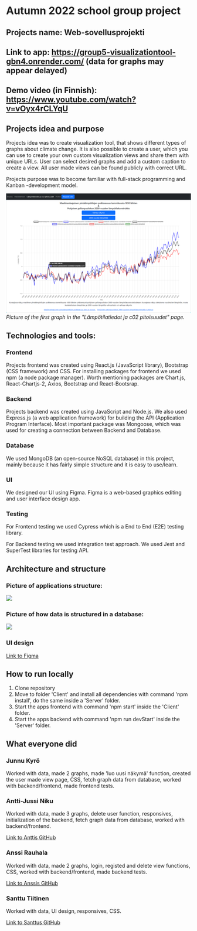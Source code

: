 # Autumn 2022 school group project

## Projects name: Web-sovellusprojekti

## Link to app: https://group5-visualizationtool-gbn4.onrender.com/ (data for graphs may appear delayed)

## Demo video (in Finnish): https://www.youtube.com/watch?v=vOyx4rCLYqU

## Projects idea and purpose
Projects idea was to create visualization tool, that shows different types of graphs about climate change. It is also possible to create a user, which you can use to create your own custom visualization views and share them with unique URLs. User can select desired graphs and add a custom caption to create a view. All user made views can be found publicly with correct URL.

Projects purpose was to become familiar with full-stack programming and Kanban -development model.

![](Client/src/assets/Kuvaaja1.png)
*Picture of the first graph in the "Lämpötilatiedot ja c02 pitoisuudet" page.*

## Technologies and tools: 

### Frontend

Projects frontend was created using React.js (JavaScript library), Bootstrap (CSS framework) and CSS. For installing packages for frontend we used npm (a node package manager). Worth mentioning packages are Chart.js, React-Chartjs-2, Axios, Bootstrap and React-Bootsrap.

### Backend

Projects backend was created using JavaScript and Node.js. We also used Express.js (a web application framework) for building the API (Application Program Interface). Most important package was Mongoose, which was used for creating a connection between Backend and Database.

### Database

We used MongoDB (an open-source NoSQL database) in this project, mainly because it has fairly simple structure and it is easy to use/learn.

### UI

We designed our UI using Figma. Figma is a web-based graphics editing and user interface design app.

### Testing

For Frontend testing we used Cypress which is a End to End (E2E) testing library.

For Backend testing we used integration test approach. We used Jest and SuperTest libraries for testing API.

## Architecture and structure

### Picture of applications structure:
![](Client/src/assets/Arkkitehtuuri.png)

### Picture of how data is structured in a database:
![](Client/src/assets/Tietokanta1.png)

### UI design
[Link to Figma](https://www.figma.com/file/tXrYVw573jIBt49oBs0tLg/Group5?node-id=0%3A1)

## How to run locally

1. Clone repository
2. Move to folder 'Client' and install all dependencies with command 'npm install', do the same inside a 'Server' folder.
3. Start the apps frontend with command 'npm start' inside the 'Client' folder.
4. Start the apps backend with command 'npm run devStart' inside the 'Server' folder.

## What everyone did

### Junnu Kyrö
Worked with data, made 2 graphs, made 'luo uusi näkymä' function, created the user made view page, CSS, fetch graph data from database, worked with backend/frontend, made frontend tests.

### Antti-Jussi Niku
Worked with data, made 3 graphs, delete user function, responsives, initialization of the backend, fetch graph data from database, worked with backend/frontend.

[Link to Anttis GitHub](https://github.com/ArunJ0)

### Anssi Rauhala
Worked with data, made 2 graphs, login, registed and delete view functions, CSS, worked with backend/frontend, made backend tests.

[Link to Anssis GitHub](https://github.com/luris123)

### Santtu Tiitinen
Worked with data, UI design, responsives, CSS.

[Link to Santtus GitHub](https://github.com/santtutiitinen)

